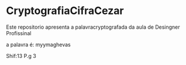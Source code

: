 # CryptografiaCifraCezar
Este repositorio apresenta a palavracryptografada da aula de Desingner Profissinal

a palavra é: myymaghevas

Shif:13 
P.g 3
